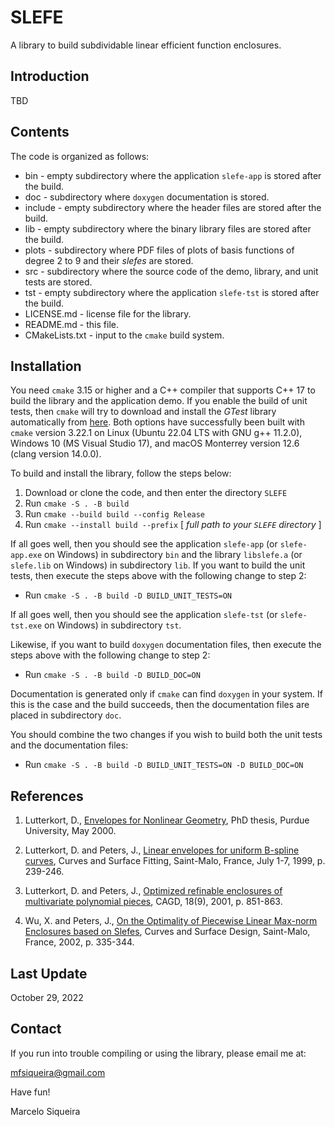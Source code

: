 # SLEFE

A library to build subdividable linear efficient function enclosures.

## Introduction  

TBD

## Contents

The code is organized as follows:  

* bin            - empty subdirectory where the application `slefe-app` is stored after the build.
* doc            - subdirectory where `doxygen` documentation is stored.
* include        - empty subdirectory where the header files are stored after the build.
* lib            - empty subdirectory where the binary library files are stored after the build.
* plots          - subdirectory where PDF files of plots of basis functions of degree 2 to 9 and their *slefes* are stored.
* src            - subdirectory where the source code of the demo, library, and unit tests are stored.
* tst            - empty subdirectory where the application `slefe-tst` is stored after the build.
* LICENSE.md     - license file for the library.  
* README.md      - this file.  
* CMakeLists.txt - input to the `cmake` build system.


## Installation  

You need `cmake` 3.15 or higher and a C++ compiler that supports C++ 17 to build
the library and the application demo. If you enable the build of unit tests, then
`cmake` will try to download and install the *GTest* library automatically from
[here](https://github.com/google/googletest/). Both options have successfully been
built with `cmake` version 3.22.1 on Linux (Ubuntu 22.04 LTS with GNU g++ 11.2.0),
Windows 10 (MS Visual Studio 17), and macOS Monterrey version 12.6 (clang version
14.0.0).

To build and install the library, follow the steps below:

1. Download or clone the code, and then enter the directory `SLEFE`
2. Run `cmake -S . -B build`
3. Run `cmake --build build --config Release`
4. Run `cmake --install build --prefix` [ *full path to your `SLEFE` directory* ]

If all goes well, then you should see the application `slefe-app` (or `slefe-app.exe`
on Windows) in subdirectory `bin` and the library `libslefe.a` (or `slefe.lib` on
Windows) in subdirectory `lib`. If you want to build the unit tests, then execute
the steps above with the following change to step 2:

+ Run `cmake -S . -B build -D BUILD_UNIT_TESTS=ON`

If all goes well, then you should see the application `slefe-tst` (or `slefe-tst.exe`
on Windows) in subdirectory `tst`.

Likewise, if you want to build `doxygen` documentation files, then execute the
steps above with the following change to step 2:

+ Run `cmake -S . -B build -D BUILD_DOC=ON`

Documentation is generated only if `cmake` can find `doxygen` in your system. If
this is the case and the build succeeds, then the documentation files are placed
in subdirectory `doc`.

You should combine the two changes if you wish to build both the unit tests and
the documentation files:

+ Run `cmake -S . -B build -D BUILD_UNIT_TESTS=ON -D BUILD_DOC=ON`

##  References

1. Lutterkort, D.,
   [Envelopes for Nonlinear Geometry][1],
   PhD thesis, Purdue University, May 2000.

2. Lutterkort, D. and Peters, J.,
   [Linear envelopes for uniform B-spline curves][2],
   Curves and Surface Fitting, Saint-Malo, France, July 1-7, 1999, p. 239-246.

3. Lutterkort, D. and Peters, J.,
   [Optimized refinable enclosures of multivariate polynomial pieces][3],
   CAGD, 18(9), 2001, p. 851-863.

4. Wu, X. and Peters, J.,
   [On the Optimality of Piecewise Linear Max-norm Enclosures based on Slefes][4],
   Curves and Surface Design, Saint-Malo, France, 2002, p. 335-344.

[1]: https://www.cise.ufl.edu/research/SurfLab/papers/99envthesis.pdf
[2]: https://www.cise.ufl.edu/research/SurfLab/papers/stmalo.ps
[3]: https://doi.org/10.1016/S0167-8396(01)00067-X
[4]: https://www.cise.ufl.edu/research/SurfLab/papers/02stmaloSlefe.ps.gz

##  Last Update

October 29, 2022

## Contact

If you run into trouble compiling or using the library, please email me at:

<mfsiqueira@gmail.com>

Have fun!

Marcelo Siqueira
